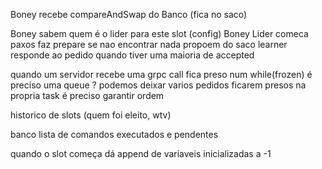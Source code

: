 

Boney recebe compareAndSwap do Banco (fica no saco)

Boney sabem quem é o lider para este slot (config)
Boney Lider comeca paxos
faz prepare se nao encontrar nada propoem do saco
learner responde ao pedido quando tiver uma maioria de accepted

quando um servidor recebe uma grpc call fica preso num while(frozen)
é preciso uma queue ? podemos deixar varios pedidos ficarem presos na propria task
é preciso garantir ordem

historico de slots (quem foi eleito, wtv)

banco lista de comandos executados e pendentes

quando o slot começa dá append de variaveis inicializadas a -1
